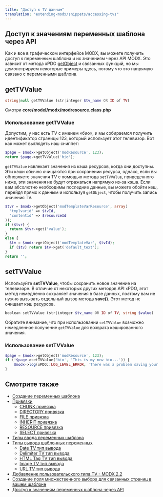 ```yaml
---
title: "Доступ к TV данным"
translation: "extending-modx/snippets/accessing-tvs"
---
```


## Доступ к значениям переменных шаблона через API

Как и все в графическом интерфейсе MODX, вы можете получить доступ к переменным шаблона и их значениям через API MODX. Это зависит от метода xPDO [getObject](extending-modx/xpdo/class-reference/xpdo/xpdo.getobject "xPDO.getObject") и связанных функций, но мы демонстрируем некоторые примеры здесь, потому что это напрямую связано с переменными шаблона.

## getTVValue

``` php
string|null getTVValue (str|integer $tv_name OR ID of TV)
```

Смотри **core/model/modx/modresource.class.php**

### Использование getTVValue

Допустим, у нас есть TV с именем «био», и мы собираемся получить идентификатор страницы 123, который использует этот телевизор. Вот как может выглядеть наш сниппет:

``` php
$page = $modx->getObject('modResource', 123);
return $page->getTVValue('bio');
```

`getTVValue` извлекает значения из кэша ресурсов, когда они доступны. Эти кэши обычно очищаются при сохранении ресурса, однако, если вы обновляете значения TV с помощью метода `setTVValue`, приведенного ниже, эти значения не будут отражаться напрямую из-за кэша. 
Если вам абсолютно необходимы последние данные, вы можете обойти кеш, перейдя прямо к данным и используя `getObject`, чтобы получить запись значения TV.

``` php
$tvr = $modx->getObject('modTemplateVarResource', array(
  'tmplvarid' => $tvId,
  'contentid' => $resourceId
));
if ($tvr) {
  return $tvr->get('value');
}
else {
  $tv = $modx->getObject('modTemplateVar', $tvId);
  if ($tv) return $tv->get('default_text');
}
return '';
```

## setTVValue

Используйте **setTVValue**, чтобы сохранить новое значение на телевизоре. В отличие от некоторых других методов API xPDO, этот метод немедленно сохраняет значения в базе данных, поэтому вам не нужно вызывать отдельный вызов метода **save()**. Этот метод не очищает кэш ресурсов.

``` php
boolean setTVValue (str|integer $tv_name OR ID of TV, string $value)
```

Обратите внимание, что при использовании `setTVValue` возможно немедленное получение `getTVValue` для возврата кэшированного значения.

### Использование setTVValue

``` php
$page = $modx->getObject('modResource', 123);
if (!$page->setTVValue('bio', 'This is my new bio...')) {
    $modx->log(xPDO::LOG_LEVEL_ERROR, 'There was a problem saving your TV...');
}
```

## Смотрите также

- [Создание переменных шаблона](building-sites/elements/template-variables/step-by-step)
- [Привязки](building-sites/elements/template-variables/bindings)
    - [CHUNK привязка](building-sites/elements/template-variables/bindings/chunk-binding)
    - [DIRECTORY привязка](building-sites/elements/template-variables/bindings/directory-binding)
    - [FILE привязка](building-sites/elements/template-variables/bindings/file-binding)
    - [INHERIT привязка](building-sites/elements/template-variables/bindings/inherit-binding)
    - [RESOURCE привязка](building-sites/elements/template-variables/bindings/resource-binding)
    - [SELECT привязка](building-sites/elements/template-variables/bindings/select-binding)
- [Типы ввода переменных шаблона](building-sites/elements/template-variables/input-types)
- [Типы вывода шаблонных переменных](building-sites/elements/template-variables/output-types)
    - [Date TV тип вывода](building-sites/elements/template-variables/output-types/date)
    - [Delimiter TV тип вывода](building-sites/elements/template-variables/output-types/delimiter)
    - [HTML Tag TV тип вывода](building-sites/elements/template-variables/output-types/html)
    - [Image TV тип вывода](building-sites/elements/template-variables/output-types/image)
    - [URL TV тип вывода](building-sites/elements/template-variables/output-types/url)
- [Добавление пользовательского типа TV - MODX 2.2](extending-modx/custom-tvs)
- [Создание поля множественного выбора для связанных страниц в вашем шаблоне](building-sites/tutorials/multiselect-related-pages)
- [Доступ к значениям переменных шаблона через API](extending-modx/snippets/accessing-tvs)
